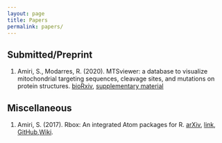 ```yaml
---
layout: page
title: Papers
permalink: papers/
---
```



## Submitted/Preprint

1. Amiri, S., Modarres, R. (2020). MTSviewer: a database to visualize mitochondrial targeting sequences, cleavage sites, and mutations on protein structures.  [bioRxiv](https://www.biorxiv.org/content/10.1101/2021.11.25.470064v1), [supplementary material](href=https://mtsviewer.shinyapps.io/MTSviewer/)

<!--- ## Published -->

<!--- ## Applications -->

## Miscellaneous

1. Amiri, S. (2017). Rbox: An integrated Atom packages for R.
[arXiv](href=https://arxiv.org/pdf/1709.06849.pdf), [link](href=https://atom.io/packages/rbox),
[GitHub](href=https://github.com/neurobioinfo/rbox),[Wiki](href=https://github.com/neurobioinfo/rbox/wiki).

